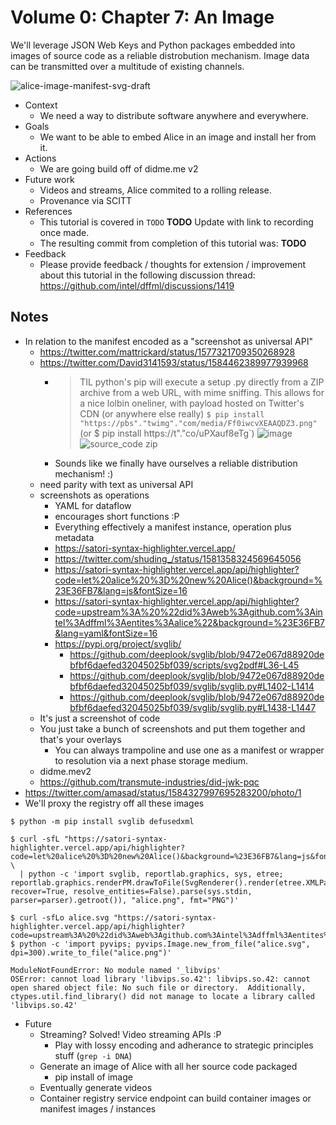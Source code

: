 # Volume 0: Chapter 7: An Image

We'll leverage JSON Web Keys and Python packages embedded into images
of source code as a reliable distrobution mechanism. Image data can be
transmitted over a multitude of existing channels.

![alice-image-manifest-svg-draft](https://satori-syntax-highlighter.vercel.app/api/highlighter?code=upstream%3A%20%22did%3Aweb%3Agithub.com%3Aintel%3Adffml%3Aentites%3Aalice%22&background=%23E36FB7&lang=yaml&fontSize=16)

- Context
  - We need a way to distribute software anywhere and everywhere.
- Goals
  - We want to be able to embed Alice in an image and install her
    from it.
- Actions
  - We are going build off of didme.me v2
- Future work
  - Videos and streams, Alice commited to a rolling release.
  - Provenance via SCITT
- References
  - This tutorial is covered in `TODO` **TODO** Update with link to recording once made.
  - The resulting commit from completion of this tutorial was: **TODO**
- Feedback
  - Please provide feedback / thoughts for extension / improvement about this tutorial in the following discussion thread: https://github.com/intel/dffml/discussions/1419

## Notes

- In relation to the manifest encoded as a "screenshot as universal API"
  - https://twitter.com/mattrickard/status/1577321709350268928
  - https://twitter.com/David3141593/status/1584462389977939968
    - > TIL python's pip will execute a setup .py directly from a ZIP archive from a web URL, with mime sniffing. This allows for a nice lolbin oneliner, with payload hosted on Twitter's CDN (or anywhere else really) `$ pip install "https://pbs"."twimg"."com/media/Ff0iwcvXEAAQDZ3.png"` (or $ pip install https://t"."co/uPXauf8eTg`)
      > ![image](https://user-images.githubusercontent.com/5950433/197549602-f1f98e38-5f34-4d04-b64c-94d49264d189.png)
      > ![source_code zip](https://user-images.githubusercontent.com/5950433/197549941-b915f643-4c29-4442-bf88-2a1ad604e877.png)
    - Sounds like we finally have ourselves a reliable distribution mechanism! :)
  - need parity with text as universal API
  - screenshots as operations
    - YAML for dataflow
    - encourages short functions :P
    - Everything effectively a manifest instance, operation plus metadata
    - https://satori-syntax-highlighter.vercel.app/
    - https://twitter.com/shuding_/status/1581358324569645056
    - https://satori-syntax-highlighter.vercel.app/api/highlighter?code=let%20alice%20%3D%20new%20Alice()&background=%23E36FB7&lang=js&fontSize=16
    - https://satori-syntax-highlighter.vercel.app/api/highlighter?code=upstream%3A%20%22did%3Aweb%3Agithub.com%3Aintel%3Adffml%3Aentites%3Aalice%22&background=%23E36FB7&lang=yaml&fontSize=16
    - https://pypi.org/project/svglib/
      - https://github.com/deeplook/svglib/blob/9472e067d88920debfbf6daefed32045025bf039/scripts/svg2pdf#L36-L45
      - https://github.com/deeplook/svglib/blob/9472e067d88920debfbf6daefed32045025bf039/svglib/svglib.py#L1402-L1414
      - https://github.com/deeplook/svglib/blob/9472e067d88920debfbf6daefed32045025bf039/svglib/svglib.py#L1438-L1447
  - It's just a screenshot of code
  - You just take a bunch of screenshots and put them together and that's your overlays
    - You can always trampoline and use one as a manifest or wrapper to resolution via a next phase storage medium.
  - didme.mev2
  - https://github.com/transmute-industries/did-jwk-pqc
- https://twitter.com/amasad/status/1584327997695283200/photo/1
- We'll proxy the registry off all these images

```console
$ python -m pip install svglib defusedxml
```

```console
$ curl -sfL "https://satori-syntax-highlighter.vercel.app/api/highlighter?code=let%20alice%20%3D%20new%20Alice()&background=%23E36FB7&lang=js&fontSize=16" \
  | python -c 'import svglib, reportlab.graphics, sys, etree; reportlab.graphics.renderPM.drawToFile(SvgRenderer().render(etree.XMLParser(remove_comments=True, recover=True, resolve_entities=False).parse(sys.stdin, parser=parser).getroot()), "alice.png", fmt="PNG")'
```

```console
$ curl -sfLo alice.svg "https://satori-syntax-highlighter.vercel.app/api/highlighter?code=upstream%3A%20%22did%3Aweb%3Agithub.com%3Aintel%3Adffml%3Aentites%3Aalice%22&background=%23E36FB7&lang=yaml&fontSize=16"
$ python -c 'import pyvips; pyvips.Image.new_from_file("alice.svg", dpi=300).write_to_file("alice.png")'

ModuleNotFoundError: No module named '_libvips'
OSError: cannot load library 'libvips.so.42': libvips.so.42: cannot open shared object file: No such file or directory.  Additionally, ctypes.util.find_library() did not manage to locate a library called 'libvips.so.42'
```

- Future
  - Streaming? Solved! Video streaming APIs :P
    - Play with lossy encoding and adherance to strategic principles stuff (`grep -i DNA`)  
  - Generate an image of Alice with all her source code packaged
    - pip install of image
  - Eventually generate videos
  - Container registry service endpoint can build container images or manifest images / instances
